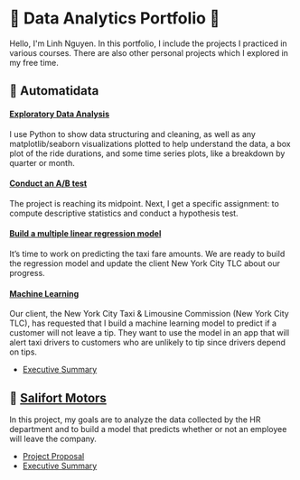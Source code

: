 # 🌟 Data Analytics Portfolio 🌟

Hello, I'm Linh Nguyen. In this portfolio, I include the projects I practiced in various courses. There are also other personal projects which I explored in my free time.

## 🚖 Automatidata

#### [Exploratory Data Analysis](https://github.com/linhnds/data-analytics-portfolio/blob/main/automatidata_eda.ipynb)
I use Python to show data structuring and cleaning, as well as any matplotlib/seaborn visualizations plotted to help understand the data, a box plot of the ride durations, and some time series plots, like a breakdown by quarter or month.

#### [Conduct an A/B test](https://github.com/linhnds/data-analytics-portfolio/blob/main/automatidata_statistics.ipynb)
The project is reaching its midpoint. Next, I get a specific assignment: to compute descriptive statistics and conduct a hypothesis test.

#### [Build a multiple linear regression model](https://github.com/linhnds/data-analytics-portfolio/blob/main/automatidata_regression_analysis.ipynb)
It’s time to work on predicting the taxi fare amounts. We are ready to build the regression model and update the client New York City TLC about our progress.

#### [Machine Learning](https://github.com/linhnds/data-analytics-portfolio/blob/main/automatidata_machine-learning.ipynb)
Our client, the New York City Taxi & Limousine Commission (New York City TLC), has requested that I build a machine learning model to predict if a customer will not leave a tip. They want to use the model in an app that will alert taxi drivers to customers who are unlikely to tip since drivers depend on tips.
* [Executive Summary](https://github.com/linhnds/data-analytics-portfolio/blob/main/automatidata_executive-summary.pdf)

## 👔 [Salifort Motors](https://github.com/linhnds/data-analytics-portfolio/blob/main/salifort-motors.ipynb)
In this project, my goals are to analyze the data collected by the HR department and to build a model that predicts whether or not an employee will leave the company.
* [Project Proposal](https://github.com/linhnds/data-analytics-portfolio/blob/main/salifort-motors_project-proposal.pdf)
* [Executive Summary](https://github.com/linhnds/data-analytics-portfolio/blob/main/salifort-motors_executive-summary.pdf)
